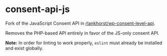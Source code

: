 # consent-api-js
Fork of the JavaScript Consent API in [rlankhorst/wp-consent-level-api](https://github.com/rlankhorst/wp-consent-level-api).

Removes the PHP-based API entirely in favor of the JS-only consent API.

**Note:** In order for linting to work properly, `eslint` must already be installed and exist globally.
